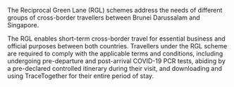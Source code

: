 
The Reciprocal Green Lane (RGL) schemes address the needs of different groups of cross-border travellers between Brunei Darussalam and Singapore.

The RGL enables short-term cross-border travel for essential business and official purposes between both countries. Travellers under the RGL scheme are required to comply with the applicable terms and conditions, including undergoing pre-departure and post-arrival COVID-19 PCR tests, abiding by a pre-declared controlled itinerary during their visit, and downloading and using TraceTogether for their entire period of stay.
